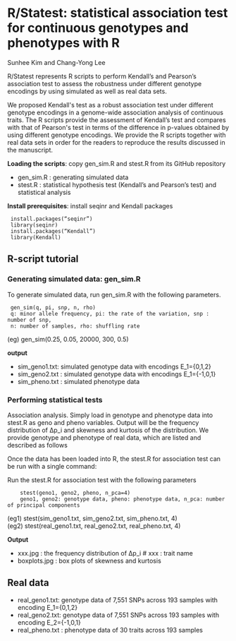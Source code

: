 #  R/Statest: statistical association test for continuous genotypes and phenotypes with R
 
Sunhee Kim and Chang-Yong Lee

R/Statest represents R scripts to perform Kendall’s and Pearson’s association test to assess the robustness under different genotype encodings by using simulated as well as real data sets.  

We proposed Kendall's test as a robust association test under different genotype encodings in a genome-wide association analysis of continuous traits. The R scripts provide the assessment of Kendall’s test and compares with that of Pearson's test in terms of the difference in p-values obtained by using different genotype encodings. We provide the R scripts together with real data sets in order for the readers to reproduce the results discussed in the manuscript.

**Loading the scripts**: copy gen_sim.R and stest.R from its GitHub repository
* gen_sim.R : generating simulated data
* stest.R : statistical hypothesis test (Kendall’s and Pearson’s test) and statistical analysis

**Install prerequisites**: install seqinr and Kendall packages 

     install.packages(“seqinr”)
     library(seqinr)
     install.packages(“Kendall”)
     library(Kendall)

     
## R-script tutorial
### Generating simulated data: gen_sim.R
To generate simulated data, run gen_sim.R with the following parameters.

     gen_sim(q, pi, snp, n, rho)
     q: minor allele frequency, pi: the rate of the variation, snp : number of snp, 
     n: number of samples, rho: shuffling rate
(eg) gen_sim(0.25, 0.05, 20000, 300, 0.5)

**output** 
* sim_geno1.txt: simulated genotype data with encodings E_1={0,1,2} 
* sim_geno2.txt : simulated genotype data with encodings E_1={-1,0,1}
* sim_pheno.txt : simulated phenotype data   


### Performing statistical tests 
Association analysis. Simply load in genotype and phenotype data into stest.R as geno and pheno variables. Output will be the frequency distribution of ∆p_i and skewness and kurtosis of the distribution. We provide genotype and phenotype of real data, which are listed and described as follows

Once the data has been loaded into R, the stest.R for association test can be run with a single command:

Run the stest.R for association test with the following parameters

        stest(geno1, geno2, pheno, n_pca=4)
        geno1, geno2: genotype data, pheno: phenotype data, n_pca: number of principal components

(eg1) stest(sim_geno1.txt, sim_geno2.txt, sim_pheno.txt, 4)    
(eg2) stest(real_geno1.txt, real_geno2.txt, real_pheno.txt, 4)  


**Output**
* xxx.jpg : the frequency distribution of ∆p_i    # xxx : trait name
* boxplots.jpg : box plots of skewness and kurtosis   

## Real data  
* real_geno1.txt: genotype data of 7,551 SNPs across 193 samples with encoding E_1={0,1,2} 
* real_geno2.txt: genotype data of 7,551 SNPs across 193 samples with encoding E_2={-1,0,1} 
* real_pheno.txt : phenotype data of 30 traits across 193 samples   
